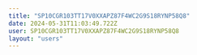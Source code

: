 ```yaml
---
title: "SP10CGR103TT17V0XXAPZ87F4WC2G9S18RYNP58Q8"
date: 2024-05-31T11:03:49.722Z
user: SP10CGR103TT17V0XXAPZ87F4WC2G9S18RYNP58Q8
layout: "users"
---
```

    